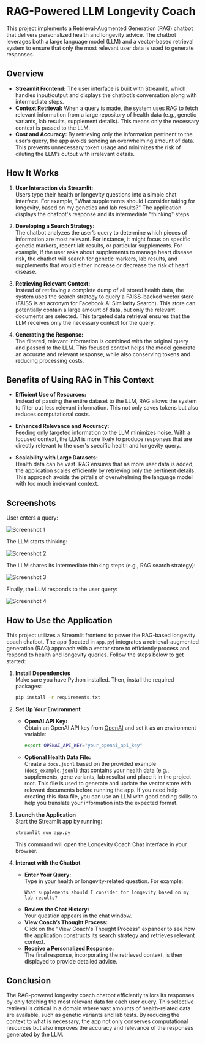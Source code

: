 
# RAG-Powered LLM Longevity Coach

This project implements a Retrieval-Augmented Generation (RAG) chatbot that delivers personalized health and longevity advice. The chatbot leverages both a large language model (LLM) and a vector-based retrieval system to ensure that only the most relevant user data is used to generate responses.

## Overview

- **Streamlit Frontend:** The user interface is built with Streamlit, which handles input/output and displays the chatbot’s conversation along with intermediate steps.
- **Context Retrieval:** When a query is made, the system uses RAG to fetch relevant information from a large repository of health data (e.g., genetic variants, lab results, supplement details). This means only the necessary context is passed to the LLM.
- **Cost and Accuracy:** By retrieving only the information pertinent to the user’s query, the app avoids sending an overwhelming amount of data. This prevents unnecessary token usage and minimizes the risk of diluting the LLM’s output with irrelevant details.

## How It Works

1. **User Interaction via Streamlit:**  
   Users type their health or longevity questions into a simple chat interface. For example, "What supplements should I consider taking for longevity, based on my genetics and lab results?" The application displays the chatbot's response and its intermediate "thinking" steps.

2. **Developing a Search Strategy:**  
   The chatbot analyzes the user’s query to determine which pieces of information are most relevant. For instance, it might focus on specific genetic markers, recent lab results, or particular supplements. For example, if the user asks about supplements to manage heart disease risk, the chatbot will search for genetic markers, lab results, and supplements that would either increase or decrease the risk of heart disease.

3. **Retrieving Relevant Context:**  
   Instead of retrieving a complete dump of all stored health data, the system uses the search strategy to query a FAISS-backed vector store (FAISS is an acronym for Facebook AI Similarity Search). This store can potentially contain a large amount of data, but only the relevant documents are selected. This targeted data retrieval ensures that the LLM receives only the necessary context for the query.

4. **Generating the Response:**  
   The filtered, relevant information is combined with the original query and passed to the LLM. This focused context helps the model generate an accurate and relevant response, while also conserving tokens and reducing processing costs.

## Benefits of Using RAG in This Context

- **Efficient Use of Resources:**  
  Instead of passing the entire dataset to the LLM, RAG allows the system to filter out less relevant information. This not only saves tokens but also reduces computational costs.

- **Enhanced Relevance and Accuracy:**  
  Feeding only targeted information to the LLM minimizes noise. With a focused context, the LLM is more likely to produce responses that are directly relevant to the user's specific health and longevity query.

- **Scalability with Large Datasets:**  
  Health data can be vast. RAG ensures that as more user data is added, the application scales efficiently by retrieving only the pertinent details. This approach avoids the pitfalls of overwhelming the language model with too much irrelevant context.

## Screenshots

User enters a query:

![Screenshot 1](img/img1.png)

The LLM starts thinking:

![Screenshot 2](img/img2.png)

The LLM shares its intermediate thinking steps (e.g., RAG search strategy):

![Screenshot 3](img/img3.png)

Finally, the LLM responds to the user query:

![Screenshot 4](img/img4.png)

## How to Use the Application

This project utilizes a Streamlit frontend to power the RAG-based longevity coach chatbot. The app (located in `app.py`) integrates a retrieval-augmented generation (RAG) approach with a vector store to efficiently process and respond to health and longevity queries. Follow the steps below to get started:

1. **Install Dependencies**  
   Make sure you have Python installed. Then, install the required packages:
   ```bash
   pip install -r requirements.txt
   ```

2. **Set Up Your Environment**  
   - **OpenAI API Key:**  
     Obtain an OpenAI API key from [OpenAI](https://platform.openai.com/) and set it as an environment variable:
     ```bash
     export OPENAI_API_KEY="your_openai_api_key"
     ```
   - **Optional Health Data File:**  
     Create a `docs.jsonl` based on the provided example (`docs_example.jsonl`) that contains your health data (e.g., supplements, gene variants, lab results) and place it in the project root. This file is used to generate and update the vector store with relevant documents before running the app. If you need help creating this data file, you can use an LLM with good coding skills to help you translate your information into the expected format.

3. **Launch the Application**  
   Start the Streamlit app by running:
   ```bash
   streamlit run app.py
   ```
   This command will open the Longevity Coach Chat interface in your browser.

4. **Interact with the Chatbot**  
   - **Enter Your Query:**  
     Type in your health or longevity-related question. For example:
     ```
     What supplements should I consider for longevity based on my lab results?
     ```
   - **Review the Chat History:**  
     Your question appears in the chat window.
   - **View Coach’s Thought Process:**  
     Click on the "View Coach's Thought Process" expander to see how the application constructs its search strategy and retrieves relevant context.
   - **Receive a Personalized Response:**  
     The final response, incorporating the retrieved context, is then displayed to provide detailed advice.

## Conclusion

The RAG-powered longevity coach chatbot efficiently tailors its responses by only fetching the most relevant data for each user query. This selective retrieval is critical in a domain where vast amounts of health-related data are available, such as genetic variants and lab tests. By reducing the context to what is necessary, the app not only conserves computational resources but also improves the accuracy and relevance of the responses generated by the LLM.